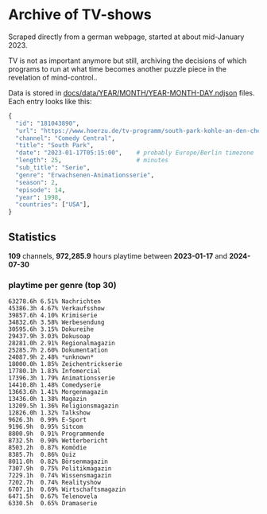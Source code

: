 # Archive of TV-shows

Scraped directly from a german webpage, started at about mid-January 2023.

TV is not as important anymore but still, archiving the decisions of which programs to run at what time
becomes another puzzle piece in the revelation of mind-control.. 

Data is stored in [docs/data/YEAR/MONTH/YEAR-MONTH-DAY.ndjson](docs/data/) files. 
Each entry looks like this:

```python
{
  "id": "181043890", 
  "url": "https://www.hoerzu.de/tv-programm/south-park-kohle-an-den-chefkoch/bid_181043890/", 
  "channel": "Comedy Central", 
  "title": "South Park", 
  "date": "2023-01-17T05:15:00",    # probably Europe/Berlin timezone 
  "length": 25,                     # minutes 
  "sub_title": "Serie", 
  "genre": "Erwachsenen-Animationsserie", 
  "season": 2, 
  "episode": 14, 
  "year": 1998, 
  "countries": ["USA"],
}
```

## Statistics

**109** channels, **972,285.9** hours playtime between **2023-01-17** and **2024-07-30**


### playtime per genre (top 30)

    63278.6h 6.51% Nachrichten
    45386.3h 4.67% Verkaufsshow
    39857.6h 4.10% Krimiserie
    34832.6h 3.58% Werbesendung
    30595.6h 3.15% Dokureihe
    29437.9h 3.03% Dokusoap
    28281.0h 2.91% Regionalmagazin
    25285.7h 2.60% Dokumentation
    24087.9h 2.48% *unknown*
    18000.0h 1.85% Zeichentrickserie
    17780.1h 1.83% Infomercial
    17396.3h 1.79% Animationsserie
    14410.8h 1.48% Comedyserie
    13663.6h 1.41% Morgenmagazin
    13436.0h 1.38% Magazin
    13209.5h 1.36% Religionsmagazin
    12826.0h 1.32% Talkshow
    9626.3h  0.99% E-Sport
    9196.9h  0.95% Sitcom
    8800.9h  0.91% Programmende
    8732.5h  0.90% Wetterbericht
    8503.2h  0.87% Komödie
    8385.7h  0.86% Quiz
    8011.0h  0.82% Börsenmagazin
    7307.9h  0.75% Politikmagazin
    7229.1h  0.74% Wissensmagazin
    7202.7h  0.74% Realityshow
    6707.1h  0.69% Wirtschaftsmagazin
    6471.5h  0.67% Telenovela
    6330.5h  0.65% Dramaserie
